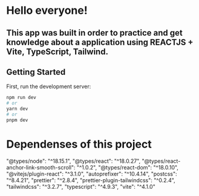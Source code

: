 # Hello everyone! 

## This app was built in order to practice and get knowledge about a application using REACTJS + Vite, TypeScript, Tailwind.


## Getting Started

First, run the development server:

```bash
npm run dev
# or
yarn dev
# or
pnpm dev
```

# Dependenses of this project

"@types/node": "^18.15.1",
"@types/react": "^18.0.27",
"@types/react-anchor-link-smooth-scroll": "^1.0.2",
"@types/react-dom": "^18.0.10",
"@vitejs/plugin-react": "^3.1.0",
"autoprefixer": "^10.4.14",
"postcss": "^8.4.21",
"prettier": "^2.8.4",
"prettier-plugin-tailwindcss": "^0.2.4",
"tailwindcss": "^3.2.7",
"typescript": "^4.9.3",
"vite": "^4.1.0"
